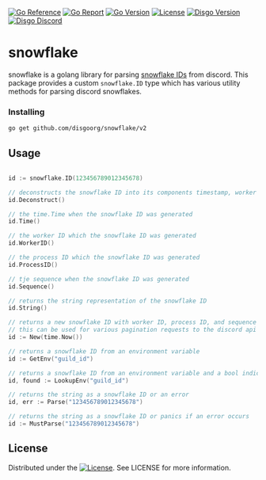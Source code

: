 [![Go Reference](https://pkg.go.dev/badge/github.com/disgoorg/snowflake.svg)](https://pkg.go.dev/github.com/disgoorg/disgo)
[![Go Report](https://goreportcard.com/badge/github.com/disgoorg/snowflake)](https://goreportcard.com/report/github.com/disgoorg/snowflake)
[![Go Version](https://img.shields.io/github/go-mod/go-version/disgoorg/snowflake)](https://golang.org/doc/devel/release.html)
[![License](https://img.shields.io/badge/License-Apache%202.0-blue.svg)](https://github.com/disgoorg/disgo/blob/master/LICENSE)
[![Disgo Version](https://img.shields.io/github/v/tag/disgoorg/snowflake?label=release)](https://github.com/disgoorg/snowflake/releases/latest)
[![Disgo Discord](https://discord.com/api/guilds/817327181659111454/widget.png)](https://discord.gg/TewhTfDpvW)

# snowflake

snowflake is a golang library for parsing [snowflake IDs](https://docs.snowflake.com) from discord.
This package provides a custom `snowflake.ID` type which has various utility methods for parsing discord snowflakes.

### Installing

```sh
go get github.com/disgoorg/snowflake/v2
```

## Usage

```go

id := snowflake.ID(123456789012345678)

// deconstructs the snowflake ID into its components timestamp, worker ID, process ID, and increment
id.Deconstruct()

// the time.Time when the snowflake ID was generated
id.Time()

// the worker ID which the snowflake ID was generated
id.WorkerID()

// the process ID which the snowflake ID was generated
id.ProcessID()

// tje sequence when the snowflake ID was generated
id.Sequence()

// returns the string representation of the snowflake ID
id.String()

// returns a new snowflake ID with worker ID, process ID, and sequence set to 0
// this can be used for various pagination requests to the discord api
id := New(time.Now())

// returns a snowflake ID from an environment variable
id := GetEnv("guild_id")

// returns a snowflake ID from an environment variable and a bool indicating if the key was found
id, found := LookupEnv("guild_id")

// returns the string as a snowflake ID or an error
id, err := Parse("123456789012345678")

// returns the string as a snowflake ID or panics if an error occurs
id := MustParse("123456789012345678")
```

## License

Distributed under the [![License](https://img.shields.io/badge/License-Apache%202.0-blue.svg)](https://github.com/disgoorg/snowflake/blob/master/LICENSE). See LICENSE for more information.

